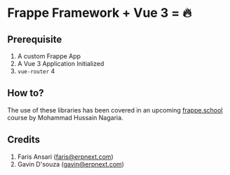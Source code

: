 # Frappe Framework + Vue 3 = 🔥

## Prerequisite

1. A custom Frappe App
2. A Vue 3 Application Initialized
3. `vue-router` 4

## How to?

The use of these libraries has been covered in an upcoming [frappe.school](https://frappe.school) course by Mohammad Hussain Nagaria.

## Credits

1. Faris Ansari (faris@erpnext.com)
2. Gavin D'souza (gavin@erpnext.com)

